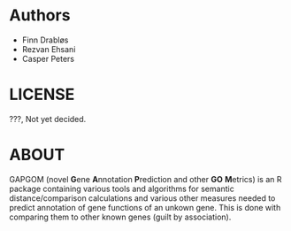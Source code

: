 # Authors #

* Finn Drabløs
* Rezvan Ehsani
* Casper Peters

# LICENSE #

???, Not yet decided.

# ABOUT #

GAPGOM (novel **G**ene **A**nnotation **P**rediction and other **GO** **M**etrics) is an R package containing various tools and algorithms for semantic distance/comparison calculations and various other measures needed to predict annotation of gene functions of an unkown gene. This is done with comparing them to other known genes (guilt by association).
